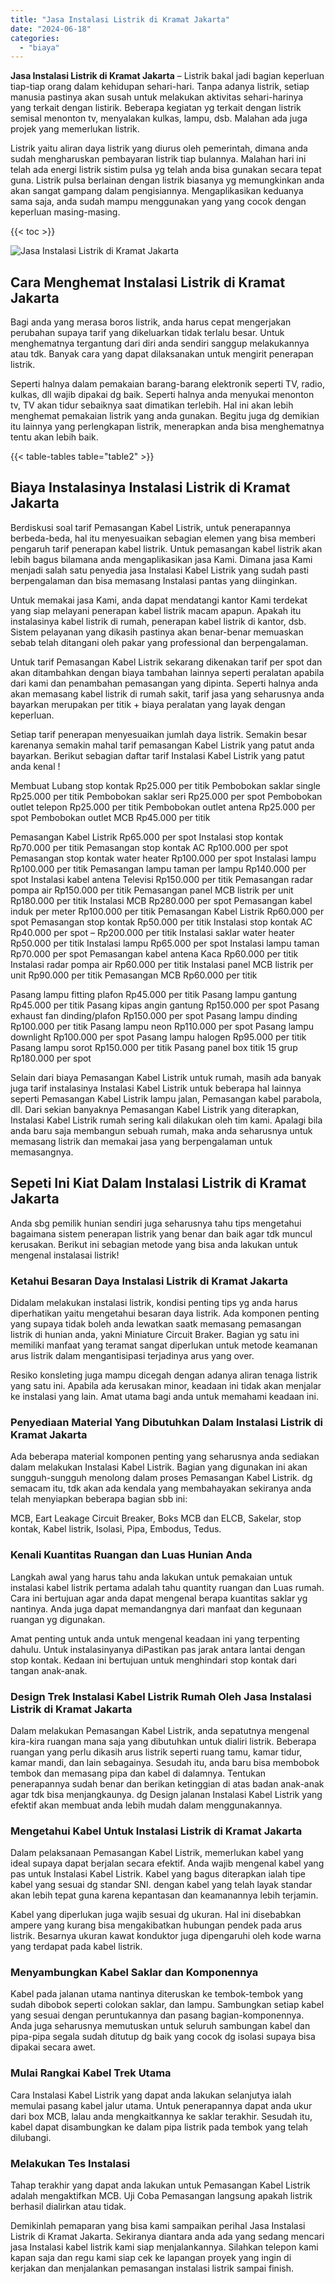 ```yaml
---
title: "Jasa Instalasi Listrik di Kramat Jakarta"
date: "2024-06-18"
categories: 
  - "biaya"
---
```


**Jasa Instalasi Listrik di Kramat Jakarta** – Listrik bakal jadi bagian keperluan tiap-tiap orang dalam kehidupan sehari-hari. Tanpa adanya listrik, setiap manusia pastinya akan susah untuk melakukan aktivitas sehari-harinya yang terkait dengan listirik. Beberapa kegiatan yg terkait dengan listrik semisal menonton tv, menyalakan kulkas, lampu, dsb. Malahan ada juga projek yang memerlukan listrik.

Listrik yaitu aliran daya listrik yang diurus oleh pemerintah, dimana anda sudah mengharuskan pembayaran listrik tiap bulannya. Malahan hari ini telah ada energi listrik sistim pulsa yg telah anda bisa gunakan secara tepat guna. Listrik pulsa berlainan dengan listrik biasanya yg memungkinkan anda akan sangat gampang dalam pengisiannya. Mengaplikasikan keduanya sama saja, anda sudah mampu menggunakan yang yang cocok dengan keperluan masing-masing.

{{< toc >}}

![Jasa Instalasi Listrik di Kramat Jakarta](/images/instalasi-listrik-murah44.png)

## Cara Menghemat Instalasi Listrik di Kramat Jakarta

Bagi anda yang merasa boros listrik, anda harus cepat mengerjakan perubahan supaya tarif yang dikeluarkan tidak terlalu besar. Untuk menghematnya tergantung dari diri anda sendiri sanggup melakukannya atau tdk. Banyak cara yang dapat dilaksanakan untuk mengirit penerapan listrik.

Seperti halnya dalam pemakaian barang-barang elektronik seperti TV, radio, kulkas, dll wajib dipakai dg baik. Seperti halnya anda menyukai menonton tv, TV akan tidur sebaiknya saat dimatikan terlebih. Hal ini akan lebih menghemat pemakaian listrik yang anda gunakan. Begitu juga dg demikian itu lainnya yang perlengkapan listrik, menerapkan anda bisa menghematnya tentu akan lebih baik.

{{< table-tables table="table2" >}}

## Biaya Instalasinya Instalasi Listrik di Kramat Jakarta

Berdiskusi soal tarif Pemasangan Kabel Listrik, untuk penerapannya berbeda-beda, hal itu menyesuaikan sebagian elemen yang bisa memberi pengaruh tarif penerapan kabel listrik. Untuk pemasangan kabel listrik akan lebih bagus bilamana anda mengaplikasikan jasa Kami. Dimana jasa Kami menjadi salah satu penyedia jasa Instalasi Kabel Listrik yang sudah pasti berpengalaman dan bisa memasang Instalasi pantas yang diinginkan.

Untuk memakai jasa Kami, anda dapat mendatangi kantor Kami terdekat yang siap melayani penerapan kabel listrik macam apapun. Apakah itu instalasinya kabel listrik di rumah, penerapan kabel listrik di kantor, dsb. Sistem pelayanan yang dikasih pastinya akan benar-benar memuaskan sebab telah ditangani oleh pakar yang professional dan berpengalaman.

Untuk tarif Pemasangan Kabel Listrik sekarang dikenakan tarif per spot dan akan ditambahkan dengan biaya tambahan lainnya seperti peralatan apabila dari kami dan penambahan pemasangan yang dipinta. Seperti halnya anda akan memasang kabel listrik di rumah sakit, tarif jasa yang seharusnya anda bayarkan merupakan per titik + biaya peralatan yang layak dengan keperluan.

Setiap tarif penerapan menyesuaikan jumlah daya listrik. Semakin besar karenanya semakin mahal tarif pemasangan Kabel Listrik yang patut anda bayarkan. Berikut sebagian daftar tarif Instalasi Kabel Listrik yang patut anda kenal !

Membuat Lubang stop kontak Rp25.000 per titik Pembobokan saklar single Rp25.000 per titik Pembobokan saklar seri Rp25.000 per spot Pembobokan outlet telepon Rp25.000 per titik Pembobokan outlet antena Rp25.000 per spot Pembobokan outlet MCB Rp45.000 per titik

Pemasangan Kabel Listrik Rp65.000 per spot Instalasi stop kontak Rp70.000 per titik Pemasangan stop kontak AC Rp100.000 per spot Pemasangan stop kontak water heater Rp100.000 per spot Instalasi lampu Rp100.000 per titik Pemasangan lampu taman per lampu Rp140.000 per spot Instalasi kabel antena Televisi Rp150.000 per titik Pemasangan radar pompa air Rp150.000 per titik Pemasangan panel MCB listrik per unit Rp180.000 per titik Instalasi MCB Rp280.000 per spot Pemasangan kabel induk per meter Rp100.000 per titik Pemasangan Kabel Listrik Rp60.000 per spot Pemasangan stop kontak Rp50.000 per titik Instalasi stop kontak AC Rp40.000 per spot – Rp200.000 per titik Instalasi saklar water heater Rp50.000 per titik Instalasi lampu Rp65.000 per spot Instalasi lampu taman Rp70.000 per spot Pemasangan kabel antena Kaca Rp60.000 per titik Instalasi radar pompa air Rp60.000 per titik Instalasi panel MCB listrik per unit Rp90.000 per titik Pemasangan MCB Rp60.000 per titik

Pasang lampu fitting plafon Rp45.000 per titik Pasang lampu gantung Rp45.000 per titik Pasang kipas angin gantung Rp150.000 per spot Pasang exhaust fan dinding/plafon Rp150.000 per spot Pasang lampu dinding Rp100.000 per titik Pasang lampu neon Rp110.000 per spot Pasang lampu downlight Rp100.000 per spot Pasang lampu halogen Rp95.000 per titik Pasang lampu sorot Rp150.000 per titik Pasang panel box titik 15 grup Rp180.000 per spot

Selain dari biaya Pemasangan Kabel Listrik untuk rumah, masih ada banyak juga tarif instalasinya Instalasi Kabel Listrik untuk beberapa hal lainnya seperti Pemasangan Kabel Listrik lampu jalan, Pemasangan kabel parabola, dll. Dari sekian banyaknya Pemasangan Kabel Listrik yang diterapkan, Instalasi Kabel Listrik rumah sering kali dilakukan oleh tim kami. Apalagi bila anda baru saja membangun sebuah rumah, maka anda seharusnya untuk memasang listrik dan memakai jasa yang berpengalaman untuk memasangnya.

## Sepeti Ini Kiat Dalam Instalasi Listrik di Kramat Jakarta


Anda sbg pemilik hunian sendiri juga seharusnya tahu tips mengetahui bagaimana sistem penerapan listrik yang benar dan baik agar tdk muncul kerusakan. Berikut ini sebagian metode yang bisa anda lakukan untuk mengenal instalasai listrik!

### Ketahui Besaran Daya Instalasi Listrik di Kramat Jakarta

Didalam melakukan instalasi listrik, kondisi penting tips yg anda harus diperhatikan yaitu mengetahui besaran daya listrik. Ada komponen penting yang supaya tidak boleh anda lewatkan saatk memasang pemasangan listrik di hunian anda, yakni Miniature Circuit Braker. Bagian yg satu ini memiliki manfaat yang teramat sangat diperlukan untuk metode keamanan arus listrik dalam mengantisipasi terjadinya arus yang over.

Resiko konsleting juga mampu dicegah dengan adanya aliran tenaga listrik yang satu ini. Apabila ada kerusakan minor, keadaan ini tidak akan menjalar ke instalasi yang lain. Amat utama bagi anda untuk memahami keadaan ini.

### Penyediaan Material Yang Dibutuhkan Dalam Instalasi Listrik di Kramat Jakarta

Ada beberapa material komponen penting yang seharusnya anda sediakan dalam melakukan Instalasi Kabel Listrik. Bagian yang digunakan ini akan sungguh-sungguh menolong dalam proses Pemasangan Kabel Listrik. dg semacam itu, tdk akan ada kendala yang membahayakan sekiranya anda telah menyiapkan beberapa bagian sbb ini:

MCB, Eart Leakage Circuit Breaker, Boks MCB dan ELCB, Sakelar, stop kontak, Kabel listrik, Isolasi, Pipa, Embodus, Tedus.

### Kenali Kuantitas Ruangan dan Luas Hunian Anda

Langkah awal yang harus tahu anda lakukan untuk pemakaian untuk instalasi kabel listrik pertama adalah tahu quantity ruangan dan Luas rumah. Cara ini bertujuan agar anda dapat mengenal berapa kuantitas saklar yg nantinya. Anda juga dapat memandangnya dari manfaat dan kegunaan ruangan yg digunakan.

Amat penting untuk anda untuk mengenal keadaan ini yang terpenting dahulu. Untuk instalasinyanya diPastikan pas jarak antara lantai dengan stop kontak. Kedaan ini bertujuan untuk menghindari stop kontak dari tangan anak-anak.

### Design Trek Instalasi Kabel Listrik Rumah Oleh Jasa Instalasi Listrik di Kramat Jakarta

Dalam melakukan Pemasangan Kabel Listrik, anda sepatutnya mengenal kira-kira ruangan mana saja yang dibutuhkan untuk dialiri listrik. Beberapa ruangan yang perlu dikasih arus listrik seperti ruang tamu, kamar tidur, kamar mandi, dan lain sebagainya. Sesudah itu, anda baru bisa membobok tembok dan memasang pipa dan kabel di dalamnya. Tentukan penerapannya sudah benar dan berikan ketinggian di atas badan anak-anak agar tdk bisa menjangkaunya. dg Design jalanan Instalasi Kabel Listrik yang efektif akan membuat anda lebih mudah dalam menggunakannya.

### Mengetahui Kabel Untuk Instalasi Listrik di Kramat Jakarta

Dalam pelaksanaan Pemasangan Kabel Listrik, memerlukan kabel yang ideal supaya dapat berjalan secara efektif. Anda wajib mengenal kabel yang pas untuk Instalasi Kabel Listrik. Kabel yang bagus diterapkan ialah tipe kabel yang sesuai dg standar SNI. dengan kabel yang telah layak standar akan lebih tepat guna karena kepantasan dan keamanannya lebih terjamin.

Kabel yang diperlukan juga wajib sesuai dg ukuran. Hal ini disebabkan ampere yang kurang bisa mengakibatkan hubungan pendek pada arus listrik. Besarnya ukuran kawat konduktor juga dipengaruhi oleh kode warna yang terdapat pada kabel listrik.

### Menyambungkan Kabel Saklar dan Komponennya

Kabel pada jalanan utama nantinya diteruskan ke tembok-tembok yang sudah dibobok seperti colokan saklar, dan lampu. Sambungkan setiap kabel yang sesuai dengan peruntukannya dan pasang bagian-komponennya. Anda juga seharusnya memutuskan untuk seluruh sambungan kabel dan pipa-pipa segala sudah ditutup dg baik yang cocok dg isolasi supaya bisa dipakai secara awet.

### Mulai Rangkai Kabel Trek Utama

Cara Instalasi Kabel Listrik yang dapat anda lakukan selanjutya ialah memulai pasang kabel jalur utama. Untuk penerapannya dapat anda ukur dari box MCB, lalau anda mengkaitkannya ke saklar terakhir. Sesudah itu, kabel dapat disambungkan ke dalam pipa listrik pada tembok yang telah dilubangi.

### Melakukan Tes Instalasi

Tahap terakhir yang dapat anda lakukan untuk Pemasangan Kabel Listrik adalah mengaktifkan MCB. Uji Coba Pemasangan langsung apakah listrik berhasil dialirkan atau tidak.

Demikinlah pemaparan yang bisa kami sampaikan perihal Jasa Instalasi Listrik di Kramat Jakarta. Sekiranya diantara anda ada yang sedang mencari jasa Instalasi kabel listrik kami siap menjalankannya. Silahkan telepon kami kapan saja dan regu kami siap cek ke lapangan proyek yang ingin di kerjakan dan menjalankan pemasangan instalasi listrik sampai finish.

